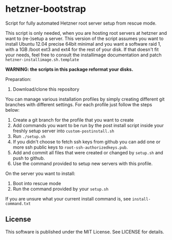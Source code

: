 hetzner-bootstrap
=================

Script for fully automated Hetzner root server setup from rescue mode.

This script is only needed, when you are hosting root servers at hetzner
and want to (re-)setup a server. This version of the script assumes you
want to install Ubuntu 12.04 precise 64bit minimal and you want a
software raid 1, with a 1GB /boot ext3 and ext4 for the rest of your
disk. If that doesn't fit your needs, feel free to consult the
installimage documentation and patch `hetzner-installimage.sh.template`

**WARNING: the scripts in this package reformat your disks.**

Preparation:

1. Download/clone this repository

You can manage various installation profiles by simply creating different git
branches with different settings. For each profile just follow the steps below:

1. Create a git branch for the profile that you want to create
1. Add commands you want to be run by the post install script inside
   your freshly setup server into `custom-postinstall.sh`
1. Run `./setup.sh`
1. If you didn't choose to fetch ssh keys from github you can add one or more
   ssh public keys to `root-ssh-authorizedkeys.pub`.
1. Add and commit all files that were created or changed by `setup.sh` and push
   to github.
1. Use the command provided to setup new servers with this profile.

On the server you want to install:

1. Boot into rescue mode
1. Run the command provided by your `setup.sh`

If you are unsure what your current install command is, see
`install-command.txt`

License
-------

This software is published under the MIT License. See LICENSE for details.
